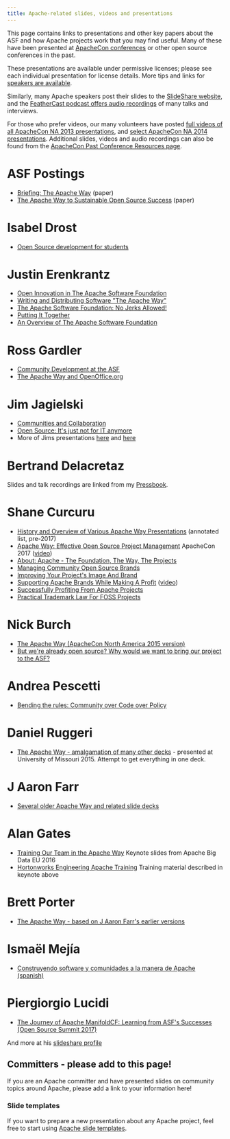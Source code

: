 ```yaml
---
title: Apache-related slides, videos and presentations
---
```


This page contains links to presentations and other key papers about the ASF and how
Apache projects work that you may find useful.  Many of these have
been presented at [ApacheCon conferences](http://events.apache.org) or
other open source conferences in the past.

These presentations are available under permissive licenses; please see
each individual presentation for license details.  More tips and links for
[speakers are available](/speakers/index.html).

Similarly, many Apache speakers post their slides to the [SlideShare website](//www.slideshare.net/search/slideshow?searchfrom=header&q=apache+software),
and the [FeatherCast podcast offers audio recordings](//feathercast.apache.org/) of many talks and interviews.

For those who prefer videos, our many volunteers have posted
[full videos of all ApacheCon NA 2013 presentations](https://www.youtube.com/user/TheApacheFoundation/playlists), and
[select ApacheCon NA 2014 presentations](https://www.youtube.com/playlist?list=PLU2OcwpQkYCzvGxZgVOunTs-3iEao6YJc).
Additional slides, videos and audio recordings can also be found from the
[ApacheCon Past Conference Resources page](https://wiki.apache.org/apachecon/Past_Conference_Resources).

# ASF Postings
- [Briefing: The Apache Way](https://www.apache.org/theapacheway/index.html) (paper)
- [The Apache Way to Sustainable Open Source Success](https://blogs.apache.org/foundation/entry/the-apache-way-to-sustainable)  (paper)

# Isabel Drost
  - [Open Source development for students][1]

# Justin Erenkrantz

  - [Open Innovation in The Apache Software Foundation][2]
  - [Writing and Distributing Software "The Apache Way"][3]
  - [The Apache Software Foundation: No Jerks Allowed!][4]
  - [Putting It Together][5]
  - [An Overview of The Apache Software Foundation][6]

# Ross Gardler
  - [Community Development at the ASF][7]
  - [The Apache Way and OpenOffice.org][8]

# Jim Jagielski
  - [Communities and Collaboration][9]
  - [Open Source: It's just not for IT anymore][10]
  - More of Jims presentations [here][11] and [here][12]

# Bertrand Delacretaz

Slides and talk recordings are linked from my [Pressbook](https://pinboard.in/u:bdelacretaz/t:pressbook/).

# Shane Curcuru
 - [History and Overview of Various Apache Way Presentations](http://shaneslides.com/2017/04/History-Of-The-Apache-Way/) (annotated list, pre-2017)
 - [Apache Way: Effective Open Source Project Management](http://shaneslides.com/apachecon/TheApacheWay-Intro-ApacheConNA2017.html) ApacheCon 2017 ([video](https://www.youtube.com/watch?v=hpAv54KIgK8))
 - [About: Apache - The Foundation, The Way, The Projects](http://communityovercode.com/2012/05/camelone-2012-presentation/)
 - [Managing Community Open Source Brands](http://communityovercode.com/2012/07/oscon-presentation/)
 - [Improving Your Project's Image And Brand](http://www.slideshare.net/shanecurcuru/improving-your-apache-projects-image-and-brand)
 - [Supporting Apache Brands While Making A Profit](http://events.linuxfoundation.org/sites/events/files/slides/SupportingApacheBrandsWhileMakingAProfit-SCurcuru-ApacheCon2014.pdf) ([video](https://www.youtube.com/watch?v=8cQMhysKeyU))
 - [Successfully Profiting From Apache Projects](http://www.slideshare.net/shanecurcuru/successfully-profiting-from-apache-brands)
 - [Practical Trademark Law For FOSS Projects](http://www.slideshare.net/shanecurcuru/practical-trademark-law-for-foss-projects)

# Nick Burch
 - [The Apache Way (ApacheCon North America 2015 version)](http://home.apache.org/~nick/Talks/ApacheConNA15/TheApacheWay15.pdf)
 - [But we're already open source? Why would we want to bring our project to the ASF?](http://home.apache.org/~nick/Talks/ApacheConNA16/ButWereAlreadyOpen.pdf)

# Andrea Pescetti
 - [Bending the rules: Community over Code over Policy](http://www.slideshare.net/pescetti/bending-the-rules-community-over-code-over-policy-apachecon-2014)

# Daniel Ruggeri
 - [The Apache Way - amalgamation of many other decks](http://people.apache.org/~druggeri/presentations/TheApacheWay.odp) - presented at University of Missouri 2015. Attempt to get everything in one deck.

# J Aaron Farr
 - [Several older Apache Way and related slide decks](http://www.slideshare.net/jaaronfarr/presentations)

# Alan Gates
 - [Training Our Team in the Apache Way](http://www.slideshare.net/alanfgates/keynote-apache-bdeunov2016) Keynote slides from Apache Big Data EU 2016
 - [Hortonworks Engineering Apache Training](http://www.slideshare.net/alanfgates/hortonworks-apache-training) Training material described in keynote above

# Brett Porter
 - [The Apache Way - based on J Aaron Farr's earlier versions](https://www.slideshare.net/brettporter/the-apache-way-dataworks-summit-2017)

# Ismaël Mejía
 - [Construyendo software y comunidades a la manera de Apache (spanish)](https://iemejia.github.io/slides/201806-Construyendo%20software%20y%20comunidades%20a%20la%20manera%20de%20Apache.pdf)
 
# Piergiorgio Lucidi
 - [The Journey of Apache ManifoldCF: Learning from ASF's Successes (Open Source Summit 2017)](https://www.slideshare.net/PiergiorgioLucidi/the-journey-of-apache-manifoldcf-learning-from-asfs-successes-81289363)

And more at his [slideshare profile](https://www.slideshare.net/PiergiorgioLucidi)

## Committers - please add to this page!

If you are an Apache committer and have presented slides on community topics
around Apache, please add a link to your information here! 

### Slide templates

If you want to prepare a new presentation about any Apache project, feel free to start using [Apache slide templates](https://svn.apache.org/repos/asf/comdev/slide-templates/).

  [1]: http://isabel-drost.de/hadoop/slides/christoph.pdf
  [2]: http://www.erenkrantz.com/apachecon/TransferSummit%20-%20Open%20Innovation.pdf
  [3]: http://www.erenkrantz.com/apachecon/OSBC%20-%20No%20Jerks%20Allowed.pdf
  [4]: http://www.erenkrantz.com/apachecon/JASIG%20-%20No%20Jerks%20Allowed.pdf
  [5]: http://www.erenkrantz.com/apachecon/Apache%20Roadshow%20Asia%202009.pdf
  [6]: http://www.erenkrantz.com/apachecon/SAP%20Apache%20Intro.pdf
  [7]: http://www.slideshare.net/bosc2010/gardler-bosc2010-communitydevelopmentattheasf
  [8]: http://www.slideshare.net/rgardler/the-apache-way-and-openofficeorg
  [9]: http://people.apache.org/~jim/presos/IOOS2011/Creating_Community.pdf
  [10]: http://people.apache.org/~jim/presos/OR2011/Open_Source_NotJust.pdf
  [11]: http://people.apache.org/~jim/presos/
  [12]: http://www.slideshare.net/jimjag/
